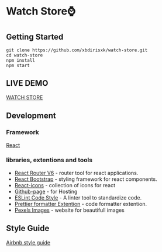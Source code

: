 # Watch Store⌚

## Getting Started

```
git clone https://github.com/xbdirisxk/watch-store.git
cd watch-store
npm install
npm start
```

## LIVE DEMO

[WATCH STORE](https://xbdirisxk.github.io/watch-store/)

## Development

### Framework

[React](https://reactjs.org/)

### libraries, extentions and tools

-   [React Router V6](https://reactrouter.com/) - router tool for react applications.
-   [React Bootstrap](https://react-bootstrap.github.io/) - styling framework for react components.
-   [React-icons](https://react-icons.github.io/react-icons) - collection of icons for react
-   [Github-page](https://pages.github.com/) - for Hosting
-   [ESLint Code Style](https://eslint.org/) - A linter tool to standardize code.
-   [Prettier formatter Extention](https://prettier.io/) - code formatter extention.
-   [Pexels Images](https://www.pexels.com/search/watches/) - website for beautifull images

## Style Guide

[Airbnb style guide](https://github.com/airbnb/javascript/blob/master/README.md)
